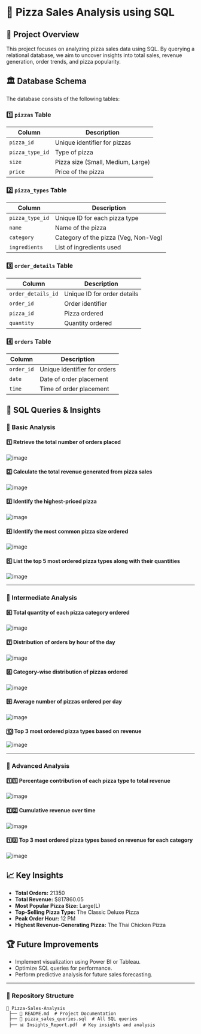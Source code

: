 # 🍕 Pizza Sales Analysis using SQL

## 📌 Project Overview
This project focuses on analyzing pizza sales data using SQL. By querying a relational database, we aim to uncover insights into total sales, revenue generation, order trends, and pizza popularity.

## 🏛 Database Schema
The database consists of the following tables:

### 1️⃣ `pizzas` Table
| Column         | Description                 |
|---------------|-----------------------------|
| `pizza_id`    | Unique identifier for pizzas |
| `pizza_type_id` | Type of pizza               |
| `size`        | Pizza size (Small, Medium, Large) |
| `price`       | Price of the pizza          |

### 2️⃣ `pizza_types` Table
| Column        | Description                  |
|--------------|------------------------------|
| `pizza_type_id` | Unique ID for each pizza type |
| `name`       | Name of the pizza             |
| `category`   | Category of the pizza (Veg, Non-Veg) |
| `ingredients` | List of ingredients used     |

### 3️⃣ `order_details` Table
| Column          | Description                |
|----------------|----------------------------|
| `order_details_id` | Unique ID for order details |
| `order_id`     | Order identifier           |
| `pizza_id`     | Pizza ordered               |
| `quantity`     | Quantity ordered            |

### 4️⃣ `orders` Table
| Column    | Description             |
|----------|-------------------------|
| `order_id` | Unique identifier for orders |
| `date`    | Date of order placement |
| `time`    | Time of order placement |

## 🎯 SQL Queries & Insights

### 🔹 Basic Analysis

#### 1️⃣ Retrieve the total number of orders placed
![image](https://github.com/user-attachments/assets/5f556181-00dc-4033-a8e3-13697f8bcac4)

#### 2️⃣ Calculate the total revenue generated from pizza sales
![image](https://github.com/user-attachments/assets/0d9edefe-3b11-4c5c-ade0-2424c81939aa)


#### 3️⃣ Identify the highest-priced pizza
![image](https://github.com/user-attachments/assets/62b59ba5-f796-4598-8ba2-f2f0d5b0241d)


#### 4️⃣ Identify the most common pizza size ordered
![image](https://github.com/user-attachments/assets/8a13b8c1-c753-41f8-9222-b3a1711ba4db)


#### 5️⃣ List the top 5 most ordered pizza types along with their quantities
![image](https://github.com/user-attachments/assets/5ef6fc1c-921d-4069-ba46-3baa02cf74ea)


---
### 🔹 Intermediate Analysis

#### 6️⃣ Total quantity of each pizza category ordered
![image](https://github.com/user-attachments/assets/01430606-868d-4a1f-ba11-6b7089f9a1bb)


#### 7️⃣ Distribution of orders by hour of the day
![image](https://github.com/user-attachments/assets/c59429fa-033f-4911-b035-de7f3c00b7db)


#### 8️⃣ Category-wise distribution of pizzas ordered
![image](https://github.com/user-attachments/assets/d6cae5f4-2101-48d0-8948-5ae897df7df2)


#### 9️⃣ Average number of pizzas ordered per day
![image](https://github.com/user-attachments/assets/babdfddb-823b-416d-b441-ca7a46615d9c)


#### 🔟 Top 3 most ordered pizza types based on revenue
![image](https://github.com/user-attachments/assets/ab9cd4d1-30d9-4acc-98ea-ba679489b007)


---
### 🔹 Advanced Analysis

#### 1️⃣1️⃣ Percentage contribution of each pizza type to total revenue
![image](https://github.com/user-attachments/assets/945227b0-cea2-4565-8ea0-b6dea3498b4f)


#### 1️⃣2️⃣ Cumulative revenue over time
![image](https://github.com/user-attachments/assets/9a44ee17-2c1e-4c59-8442-82f89aea5f08)


#### 1️⃣3️⃣ Top 3 most ordered pizza types based on revenue for each category
![image](https://github.com/user-attachments/assets/6faa6c92-493d-4d53-a445-42764fb42416)


## 📈 Key Insights
- **Total Orders:** 21350
- **Total Revenue:** $817860.05
- **Most Popular Pizza Size:** Large(L)
- **Top-Selling Pizza Type:** The Classic Deluxe Pizza
- **Peak Order Hour:** 12 PM
- **Highest Revenue-Generating Pizza:** The Thai Chicken Pizza

## 🏆 Future Improvements
- Implement visualization using Power BI or Tableau.
- Optimize SQL queries for performance.
- Perform predictive analysis for future sales forecasting.

---
### 📂 Repository Structure
```
📂 Pizza-Sales-Analysis
 ├── 📄 README.md  # Project Documentation
 ├── 📄 pizza_sales_queries.sql  # All SQL queries
 ├── 📊 Insights_Report.pdf  # Key insights and analysis
```


